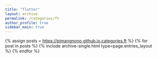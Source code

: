 ```yaml
---
title: "flutter"
layout: archive
permalink: /categories/ft
author_profile: true
sidebar_main: true
---
```


{% assign posts = https://pimangnono.github.io.categories.ft %}
{% for post in posts %} {% include archive-single.html type=page.entries_layout %} {% endfor %}